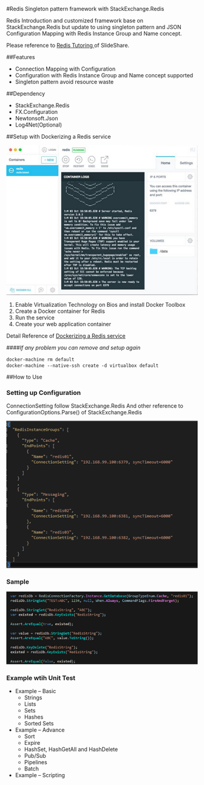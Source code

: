 #Redis Singleton pattern framework with StackExchange.Redis

Redis Introduction and customized framework base on StackExchange.Redis but update to using singleton pattern and JSON 
Configuration Mapping with Redis Instance Group and Name concept. 

Please reference to 
[Redis Tutoring ](http://www.slideshare.net/chentientsai/redis-tutoring) of SlideShare.

##Features

- Connection Mapping with Configuration
- Configuration with Redis Instance Group and Name concept supported
- Singleton pattern avoid resource waste

##Dependency

- StackExchange.Redis
- FX.Configuration
- Newtonsoft.Json
- Log4Net(Optional)

##Setup with Dockerizing a Redis service

![Docker UI](https://github.com/blackie1019/RedisDemo/blob/master/README/Docker%20UI.png)

1. Enable Virtualization Technology on Bios and install Docker Toolbox
2. Create a Docker container for Redis
3. Run the service
4. Create your web application container

Detail Reference of [Dockerizing a Redis service](https://docs.docker.com/examples/running_redis_service/)

####*If any problem you can remove and setup again*

    docker-machine rm default
    docker-machine --native-ssh create -d virtualbox default

##How to Use

### Setting up Configuration

ConnectionSetting follow StackExchange.Redis
And other reference to ConfigurationOptions.Parse() of StackExchange.Redis

![Conf](https://github.com/blackie1019/RedisDemo/blob/master/README/Config.png)

### Sample

![Code Snipet](https://github.com/blackie1019/RedisDemo/blob/master/README/Code%20Snipet.png)

### Example wtih Unit Test
- Example – Basic 
	- Strings
	- Lists
	- Sets
	- Hashes
	- Sorted Sets
- Example – Advance
	- Sort
	- Expire
	- HashSet, HashGetAll and HashDelete
	- Pub/Sub
	- Pipelines
	- Batch
- Example – Scripting
